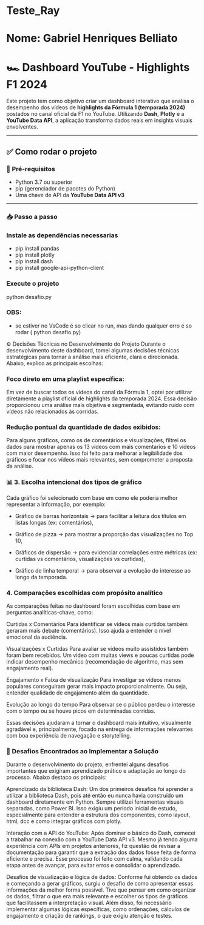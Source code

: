 # Teste_Ray

# Nome: Gabriel Henriques Belliato

# 🏎️ Dashboard YouTube - Highlights F1 2024

Este projeto tem como objetivo criar um dashboard interativo que analisa o desempenho dos vídeos de **highlights da Fórmula 1 (temporada 2024)** postados no canal oficial da F1 no YouTube. Utilizando **Dash**, **Plotly** e a **YouTube Data API**, a aplicação transforma dados reais em insights visuais envolventes.

---

## ✅ Como rodar o projeto

### 🔧 Pré-requisitos

- Python 3.7 ou superior
- pip (gerenciador de pacotes do Python)
- Uma chave de API da **YouTube Data API v3**

---

### 📥 Passo a passo

### Instale as dependências necessarias
- pip install pandas
- pip install plotly
- pip install dash
- pip install google-api-python-client

### Execute o projeto
python desafio.py

### OBS:
- se estiver no VsCode é so clicar no run, mas dando qualquer erro é so rodar ( python desafio.py)

⚙️ Decisões Técnicas no Desenvolvimento do Projeto
Durante o desenvolvimento deste dashboard, tomei algumas decisões técnicas estratégicas para tornar a análise mais eficiente, clara e direcionada. Abaixo, explico as principais escolhas:

### Foco direto em uma playlist específica:
Em vez de buscar todos os vídeos do canal da Fórmula 1, optei por utilizar diretamente a playlist oficial de highlights da temporada 2024. Essa decisão proporcionou uma análise mais objetiva e segmentada, evitando ruído com vídeos não relacionados às corridas.

### Redução pontual da quantidade de dados exibidos:
Para alguns gráficos, como os de comentários e visualizações, filtrei os dados para mostrar apenas os 13 vídeos com mais comentarios e 10 vídeos com maior desempenho. Isso foi feito para melhorar a legibilidade dos gráficos e focar nos vídeos mais relevantes, sem comprometer a proposta da análise.

### 📊 3. Escolha intencional dos tipos de gráfico
Cada gráfico foi selecionado com base em como ele poderia melhor representar a informação, por exemplo:

- Gráfico de barras horizontais → para facilitar a leitura dos títulos em listas longas (ex: comentários),

- Gráfico de pizza → para mostrar a proporção das visualizações no Top 10,

- Gráficos de dispersão → para evidenciar correlações entre métricas (ex: curtidas vs comentários, visualizações vs curtidas),

- Gráfico de linha temporal → para observar a evolução do interesse ao longo da temporada.

### 4. Comparações escolhidas com propósito analítico
As comparações feitas no dashboard foram escolhidas com base em perguntas analíticas-chave, como:

Curtidas x Comentários
Para identificar se vídeos mais curtidos também geraram mais debate (comentários). Isso ajuda a entender o nível emocional da audiência.

Visualizações x Curtidas
Para avaliar se vídeos muito assistidos também foram bem recebidos. Um vídeo com muitas views e poucas curtidas pode indicar desempenho mecânico (recomendação do algoritmo, mas sem engajamento real).

Engajamento x Faixa de visualização
Para investigar se vídeos menos populares conseguiram gerar mais impacto proporcionalmente. Ou seja, entender qualidade de engajamento além da quantidade.

Evolução ao longo do tempo
Para observar se o público perdeu o interesse com o tempo ou se houve picos em determinadas corridas.

Essas decisões ajudaram a tornar o dashboard mais intuitivo, visualmente agradável e, principalmente, focado na entrega de informações relevantes com boa experiência de navegação e storytelling. 

### 🧩 Desafios Encontrados ao Implementar a Solução
Durante o desenvolvimento do projeto, enfrentei alguns desafios importantes que exigiram aprendizado prático e adaptação ao longo do processo. Abaixo destaco os principais:

Aprendizado da biblioteca Dash:
Um dos primeiros desafios foi aprender a utilizar a biblioteca Dash, pois até então eu nunca havia construído um dashboard diretamente em Python. Sempre utilizei ferramentas visuais separadas, como Power BI.
Isso exigiu um período inicial de estudo, especialmente para entender a estrutura dos componentes, como layout, html, dcc e como integrar gráficos com plotly.

Interação com a API do YouTube:
Após dominar o básico do Dash, comecei a trabalhar na conexão com a YouTube Data API v3. Mesmo já tendo alguma experiência com APIs em projetos anteriores, fiz questão de revisar a documentação para garantir que a extração dos dados fosse feita de forma eficiente e precisa.
Esse processo foi feito com calma, validando cada etapa antes de avançar, para evitar erros e consolidar o aprendizado.

Desafios de visualização e lógica de dados:
Conforme fui obtendo os dados e começando a gerar gráficos, surgiu o desafio de como apresentar essas informações da melhor forma possível. Tive que pensar em como organizar os dados, filtrar o que era mais relevante e escolher os tipos de gráficos que facilitassem a interpretação visual.
Além disso, foi necessário implementar algumas lógicas específicas, como ordenações, cálculos de engajamento e criação de rankings, o que exigiu atenção e testes.
